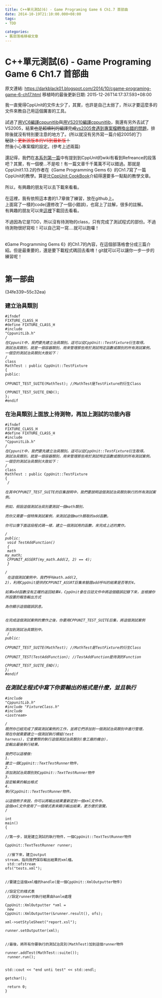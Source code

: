```yaml
---
title: C++單元測試(6) - Game Programing Game 6 Ch1.7 首部曲
date: 2014-10-19T21:10:00.000+08:00
tags: 
- TDD

categories:
- 舊部落格移植文章
---
```


# C++單元測試(6) - Game Programing Game 6 Ch1.7 首部曲

原文連結: https://darkblack01.blogspot.com/2014/10/cgame-programing-game-6-ch17.html
移植時的最後更新日期: 2015-12-26T14:17:37.593+08:00

我一直覺得CppUnit的文件太少了，其實，也許是自己太弱了，所以才要這麼多的文件來教自己用這個厲害的工具。<br /><br />試過了<a href="http://darkblack01.blogspot.tw/2014/08/c3-vc6-cppunit.html">用VC6編譯cppunitlib</a>與<a href="http://darkblack01.blogspot.tw/2014/09/c4-vs2010-cppunit.html">用VS2010編譯cppunitlib</a>，我還有另外去試了VS2005，結果<strike>也是超順利的編譯完成</strike><a href="http://darkblack01.blogspot.tw/2015/05/c7-vs2005.html" target="_blank">vs2005會遇到專案檔轉換出錯的問題</a>，排除後就沒有特別要注意的地方了。(所以就沒有另外寫一篇介紹2005的了)<br /><strike>秘訣：<span style="color: red;">更新該版本的VS到最新版</span>！</strike><br />然後小心專案檔的設定。(參考上述兩篇)<br /><br />還記得，我們在<a href="http://darkblack01.blogspot.tw/2014/07/cppunit.html" target="_blank">本系列第一篇</a>中有提到到CppUnit的wiki有看到Refreance的段落吧？其實，有一個梗...不是啦！有一篇文章千千萬萬不可以錯過。那就是CppUnit1.13.2的作者在《Game Programming Gems 6》的Ch1.7寫了一篇CppUnit的教學。算是比<a href="http://cppunit.sourceforge.net/doc/1.8.0/cppunit_cookbook.html" target="_blank">CppUnit CookBook</a>介紹得還要多一點點的教學文章。<br /><br />所以，有興趣的朋友可以去下載來看看。<br /><br />在這裡，我有依照這本書的1.7章做了練習，放在github上。<br />上面寫了一樣的code(還修改了一個小錯誤)，也寫上了註解，很多的註解。<br />有興趣的朋友可以來<a href="https://github.com/dwatow/gpg6_ch1_7/" target="_blank">這裡</a>下載回去看看。<br /><br />不過因為它是TDD，所以沒有待測物的class，只有完成了測試程式的部份。不過待測物很好寫啦！可以自己寫一寫....就可以跑囉！<br /><br /><br />《Game Programming Gems 6》的Ch1.7的內容，在這個部落格會分成三篇介紹。但是最重要的，還是要下載程式碼回去看唷！git就可以可以讓你一步一步的練習呢！<br /><br /><h2><span style="font-size: x-large;">第一部曲</span></h2>(34fe339~55c32ea)<br /><h3><span style="font-size: large;">建立治具類別</span></h3><pre class="prettyprint"><code>#ifndef FIXTURE_CLASS_H<br />#define FIXTURE_CLASS_H<br />#include "CppunitLib.h"<br />/*<br />在Cppunit中，我們要先建立治具類別。這可以從CppUnit::TestFixture衍生取得。<br />測試治具類別，就是一個容器類別，用來管理那些用於測試特定函數或類別的所有測試案例。<br />一個空的測試治具類別大致如下：<br />*/<br />class MathTest : public CppUnit::TestFixture<br />{<br />public:<br />    CPPUNIT_TEST_SUITE(MathTest);   //MathTest是TestFixture的衍生Class<br />    CPPUNIT_TEST_SUITE_END();<br />};<br />#endif</code></pre><h3><span style="font-size: large;">在治具類別上面放上待測物，再加上測試的功能內容</span></h3><pre class="prettyprint"><code>#ifndef FIXTURE_CLASS_H<br />#define FIXTURE_CLASS_H<br />#include "CppunitLib.h"<br />/*<br />在Cppunit中，我們要先建立治具類別。這可以從CppUnit::TestFixture衍生取得。<br />測試治具類別，就是一個容器類別，用來管理那些用於測試特定函數或類別的所有測試案例。<br />一個空的測試治具類別大致如下：<br />*/<br />class MathTest : public CppUnit::TestFixture<br />{<br />    /*<br />    在其中CPPUNIT_TEST_SUITE的巨集說明中，我們要說明這個測試治具類別執行的所有測試案例。<br />    例如，假設這個測試治具別要測試一個math類別，<br />    而你又需要一個特殊測試案例，來測試這個math類取的add函數。<br />    你可以像下面這段程式碼一樣，建立一個測試用的函數，來完成上述的實作。<br />    */<br />public:<br />    void TestAddFunction()<br />    {<br />        math my_math;<br />        CPPUNIT_ASSERT(my_math.Add(2, 2) == 4);<br />    }<br />    /*<br />    在這個測試案例中，我們呼叫math.add(2, 2)，利用CppUnit提供的CPPUNIT_ASSRT巨集來驗證add呼叫的結果是否等於4。<br />    如果add函數沒有正確的返回結果4，CppUnit會在日誌文件中將這個錯誤記錄下來，並根據你所設置的報告輸出方式<br />    為你顯示這個錯誤訊息。<br /><br />    在完成這個測試案例的實作之後，你要用CPPUNIT_TEST_SUITE巨集，將這個測試案例<br />    添加到測試治具類別中。<br />    */<br />public:<br />    CPPUNIT_TEST_SUITE(MathTest);   //MathTest是TestFixture的衍生Class<br />    CPPUNIT_TEST(TestAddFunction);  //TestAddFunction是待測的Function<br />    CPPUNIT_TEST_SUITE_END();<br />};<br />#endif</code></pre><h3><span style="font-size: large;">在測試主程式中寫下你要輸出的格式是什麼，並且執行</span></h3><pre class="prettyprint"><code>#include "CppunitLib.h"<br />#include "FixtureClass.h"<br />#include &lt;iostream&gt;<br /><br />/*<br />既然你已經完成了撰寫測試案例的工作，並將它們添加到一個測試治具類別中進行管理，<br />現在你就需要建立一個測試執行模組(test harness)，它會實際的執行這個測試治具類別(像工廠的機台)，<br />並輸出最後執行結果。<br /><br />我們可以這樣做:<br />1. 建立一個CppUnit::TextTestRunner物件，<br />2. 添加測試治具類別到CppUnit::TextTestRunner物件<br />3. 設定輸果的輸出格式<br />4. 執行CppUnit::TextTestRunner物件。<br /><br />以這個例子來說，你可以將輸出結果重新定到一個xml文件中。<br />這個xml文件使用了一個樣式表來顯示輸出結果，更方便於瀏覽。<br />*/<br /><br />int main()<br />{<br /> //第一步，就是建立測試的執行物件，一個CppUnit::TextTestRunner物件<br /> CppUnit::TextTestRunner runner;<br /> <br /> //接下來，建立output stream，指向我們保存輸出結果的xml檔。<br /> std::ofstream ofs("tests.xml");<br /><br /> //要建立這個xml檔的handle(是一個CppUnit::XmlOutputter物件)<br /> //設定它的樣式表<br /> //設定runner的執行結果由hanle處理<br /> CppUnit::XmlOutputter *xml =<br />  new CppUnit::XmlOutputter(&amp;runner.result(), ofs);<br /> xml-&gt;setStyleSheet("report.xsl");<br /> runner.setOutputter(xml);<br /><br /> //最後，將所有你要執行的測試治具別(MathTest)加到這個runner物件<br /> runner.addTest(MathTest::suite());<br /> runner.run();<br /><br /> std::cout &lt;&lt; "end unti test" &lt;&lt; std::endl;<br /> getchar();<br /><br /> return 0;<br />}</code></pre><br />
